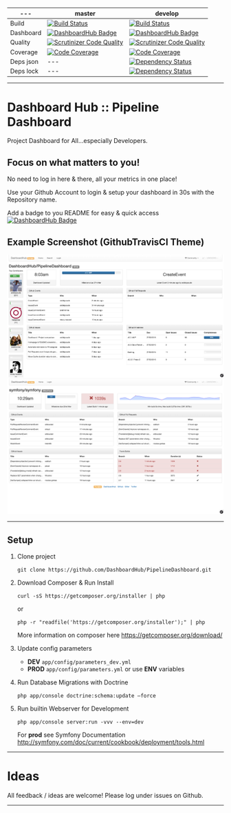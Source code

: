 | --- | master | develop |
| --- | ------ | ------- |
| Build | [![Build Status](https://travis-ci.org/DashboardHub/PipelineDashboard.svg?branch=master)](https://travis-ci.org/DashboardHub/PipelineDashboard) | [![Build Status](https://travis-ci.org/DashboardHub/PipelineDashboard.svg?branch=develop)](https://travis-ci.org/DashboardHub/PipelineDashboard) |
| Dashboard | [![DashboardHub Badge](http://dashboardhub.io/badge/5505d755493564.48070216)](https://travis-ci.org/DashboardHub/PipelineDashboard) | [![DashboardHub Badge](http://dashboardhub.io/badge/5505d755493564.48070216)](https://travis-ci.org/DashboardHub/PipelineDashboard) |
| Quality | [![Scrutinizer Code Quality](https://scrutinizer-ci.com/g/DashboardHub/PipelineDashboard/badges/quality-score.png?b=master)](https://scrutinizer-ci.com/g/DashboardHub/PipelineDashboard/?branch=master) | [![Scrutinizer Code Quality](https://scrutinizer-ci.com/g/DashboardHub/PipelineDashboard/badges/quality-score.png?b=develop)](https://scrutinizer-ci.com/g/DashboardHub/PipelineDashboard/?branch=develop) |
| Coverage | [![Code Coverage](https://scrutinizer-ci.com/g/DashboardHub/PipelineDashboard/badges/coverage.png?b=master)](https://scrutinizer-ci.com/g/DashboardHub/PipelineDashboard/?branch=master) | [![Code Coverage](https://scrutinizer-ci.com/g/DashboardHub/PipelineDashboard/badges/coverage.png?b=develop)](https://scrutinizer-ci.com/g/DashboardHub/PipelineDashboard/?branch=develop) |
| Deps json | --- | [![Dependency Status](https://www.versioneye.com/user/projects/54f2fad64f3108d1fa0008b1/badge.svg?style=flat)](https://www.versioneye.com/user/projects/54f2fad64f3108d1fa0008b1) |
| Deps lock | --- | [![Dependency Status](https://www.versioneye.com/user/projects/54f2fadb4f31083e1b00072d/badge.svg?style=flat)](https://www.versioneye.com/user/projects/54f2fadb4f31083e1b00072d) |

---

# Dashboard Hub :: Pipeline Dashboard

Project Dashboard for All...especially Developers. 

## Focus on what matters to you!

No need to log in here & there, all your metrics in one place!

Use your Github Account to login & setup your dashboard in 30s with the Repository name.

Add a badge to you README for easy & quick access [![DashboardHub Badge](http://dashboardhub.io/badge/5515130a761e94.06603079 "DashboardHub Badge")](http://dashboardhub.io/d/5515130a761e94.06603079)

## Example Screenshot (GithubTravisCI Theme)

![DashboardHub Screenshot of Github Theme](/doc/screenshot/Github.png "DashboardHub Screenshot of Github Theme")
![DashboardHub Screenshot of GithubTravis Theme](/doc/screenshot/GithubTravisCI.png "DashboardHub Screenshot of GithubTravis Theme")

---

## Setup

1. Clone project

   ```
   git clone https://github.com/DashboardHub/PipelineDashboard.git
   ```

2. Download Composer & Run Install

   ```
   curl -sS https://getcomposer.org/installer | php
   ```
   or
   ```
   php -r "readfile('https://getcomposer.org/installer');" | php
   ```

   More information on composer here https://getcomposer.org/download/

3. Update config parameters 
   * **DEV** `app/config/parameters_dev.yml`
   * **PROD** `app/config/parameters.yml` 
        or use **ENV** variables

4. Run Database Migrations with Doctrine

   ```
   php app/console doctrine:schema:update —force
   ```

5. Run builtin Webserver for Development

   ```
   php app/console server:run -vvv --env=dev
   ```

   For **prod** see Symfony Documentation http://symfony.com/doc/current/cookbook/deployment/tools.html

---

# Ideas

All feedback / ideas are welcome! Please log under issues on Github.

---
